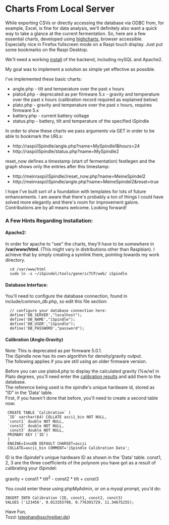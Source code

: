 # Charts From Local Server 

While exporting CSVs or directly accessing the database via ODBC from, for example, Excel, is fine for data analysis, we'll definitely also want a quick way to take a glance at the current fermentation.
So, here are a few essential charts, developed using [highcharts](http://www.highcharts.com), browser accessible.
Especially nice in Firefox fullscreen mode on a Raspi touch display. Just put some bookmarks on the Raspi Desktop.

We'll need a working [install](../INSTALL_en.md) of the backend, including mySQL and Apache2.

My goal was to implement a solution as simple yet effective as possible.

I've implemented these basic charts:

* angle.php - tilt and temperature over the past x hours
* plato4.php - deprecated as per firmware 5.x - gravity and temperature over the past x hours (calibration record required as explained below)
* plato.php - gravity and temperature over the past x hours, requires firmware 5.x
* battery.php - current battery voltage
* status.php - battery, tilt and temperature of the specified iSpindle

In order to show these charts we pass arguments via GET in order to be able to bookmark the URLs:

* http://raspi/iSpindle/angle.php?name=MySpindle1&hours=24
* http://raspi/iSpindle/status.php?name=MySpindle2

reset_now defines a timestamp (start of fermentation) festlegen and the graph shows only the entries after this timestamp:
* http://meinraspi/iSpindle//reset_now.php?name=MeineSpindel2
* http://meinraspi/iSpindle/angle.php?name=MeineSpindel2&reset=true

I hope I've built sort of a foundation with templates for lots of future enhancements.
I am aware that there's probably a ton of things I could have solved more elegantly and there's room for improvement galore.     
Contributions are by all means welcome. Looking forward!


### A Few Hints Regarding Installation:
#### Apache2:
In order for apache to "see" the charts, they'll have to be somewhere in **/var/www/html**.
(This might vary in distributions other than Raspbian).
I achieve that by simply creating a symlink there, pointing towards my work directory.

      cd /var/www/html    
      sudo ln -s ~/iSpindel/tools/genericTCP/web/ iSpindle

#### Database Interface:
You'll need to configure the database connection, found in include/common_db.php, so edit this file section:

      // configure your database connection here:
      define('DB_SERVER',"localhost");
      define('DB_NAME',"iSpindle");
      define('DB_USER',"iSpindle");
      define('DB_PASSWORD',"password");

#### Calibration (Angle:Gravity)
Note: This is deprecated as per firmware 5.0.1.      
The iSpindle now has its own algorithm for density/gravity output.      
The following applies if you are still using an older firmware version.      

Before you can use plato4.php to display the calculated gravity (%w/w) in Plato degrees, you'll need enter the [calibration results](../../../docs/Calibration_en.md) and add them to the database.      
The reference being used is the spindle's unique hardware id, stored as "ID" in the 'Data' table.    
First, if you haven't done that before, you'll need to create a second table now:
     
     CREATE TABLE `Calibration` (
     `ID` varchar(64) COLLATE ascii_bin NOT NULL,
     `const1` double NOT NULL,
     `const2` double NOT NULL,
     `const3` double NOT NULL,
     PRIMARY KEY (`ID`)
     ) 
     ENGINE=InnoDB DEFAULT CHARSET=ascii 
     COLLATE=ascii_bin COMMENT='iSpindle Calibration Data';

ID is the iSpindel's unique hardware ID as shown in the 'Data' table.
const1, 2, 3 are the three coefficients of the polynom you have got as a result of calibrating your iSpindel:

gravity = const1 * tilt<sup>2</sup> - const2 * tilt + const3

You could enter these using phpMyAdmin, or on a mysql prompt, you'd do:

    INSERT INTO Calibration (ID, const1, const2, const3)
    VALUES ('123456', 0.013355798, 0.776391729, 11.34675255);

Have Fun,     
Tozzi (stephan@sschreiber.de)
